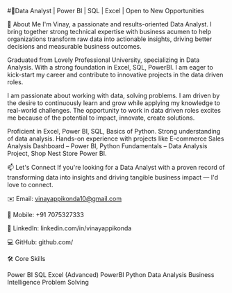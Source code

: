 #🚀Data Analyst | Power BI | SQL | Excel | Open to New Opportunities

🔎 About Me
I'm Vinay, a passionate and results-oriented Data Analyst. I bring together strong technical expertise with business acumen to help organizations transform raw data into actionable insights, driving better decisions and measurable business outcomes.

Graduated from Lovely Professional University, specializing in Data Analysis. With a strong foundation in Excel, SQL, PowerBI. I am eager to kick-start my career and contribute to innovative projects in the data driven roles.

I am passionate about  working with data, solving problems. I am driven by the desire to continuously learn and grow while applying my knowledge to real-world challenges. The opportunity to work in data driven roles excites me because of the potential to impact, innovate, create solutions.

Proficient in Excel, Power BI, SQL, Basics of Python. Strong understanding of data analysis.
Hands-on experience with projects like E-commerce Sales Analysis Dashboard – Power BI, Python Fundamentals – Data Analysis Project, Shop Nest Store Power BI.

📫 Let's Connect If you're looking for a Data Analyst with a proven record of transforming data into insights and driving tangible business impact — I'd love to connect.

✉️ Email: vinayappikonda10@gmail.com

📱 Mobile: +91 7075327333

🔗 LinkedIn: linkedin.com/in/vinayappikonda

💻 GitHub: github.com/


🛠️ Core Skills

Power BI
SQL
Excel (Advanced)
PowerBI
Python
Data Analysis
Business Intelligence
Problem Solving
